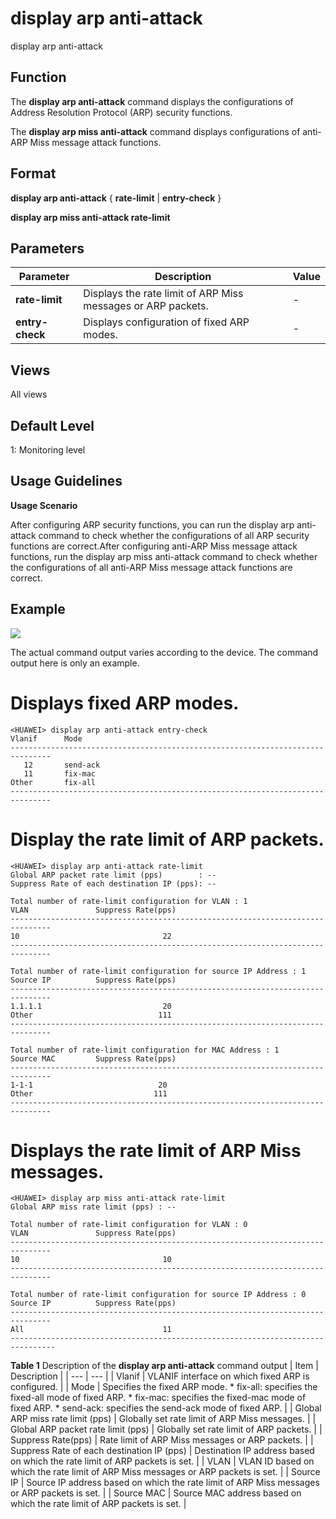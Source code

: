 display arp anti-attack
=======================

display arp anti-attack

Function
--------



The **display arp anti-attack** command displays the configurations of Address Resolution Protocol (ARP) security functions.

The **display arp miss anti-attack** command displays configurations of anti-ARP Miss message attack functions.




Format
------

**display arp anti-attack** { **rate-limit** | **entry-check** }

**display arp miss anti-attack rate-limit**


Parameters
----------

| Parameter | Description | Value |
| --- | --- | --- |
| **rate-limit** | Displays the rate limit of ARP Miss messages or ARP packets. | - |
| **entry-check** | Displays configuration of fixed ARP modes. | - |



Views
-----

All views


Default Level
-------------

1: Monitoring level


Usage Guidelines
----------------

**Usage Scenario**



After configuring ARP security functions, you can run the display arp anti-attack command to check whether the configurations of all ARP security functions are correct.After configuring anti-ARP Miss message attack functions, run the display arp miss anti-attack command to check whether the configurations of all anti-ARP Miss message attack functions are correct.




Example
-------

![](../public_sys-resources/note_3.0-en-us.png) 

The actual command output varies according to the device. The command output here is only an example.


# Displays fixed ARP modes.
```
<HUAWEI> display arp anti-attack entry-check
Vlanif      Mode
-------------------------------------------------------------------------------
   12       send-ack
   11       fix-mac
Other       fix-all
-------------------------------------------------------------------------------

```

# Display the rate limit of ARP packets.
```
<HUAWEI> display arp anti-attack rate-limit
Global ARP packet rate limit (pps)        : --
Suppress Rate of each destination IP (pps): --

Total number of rate-limit configuration for VLAN : 1
VLAN               Suppress Rate(pps)
-------------------------------------------------------------------------------
10                                22
-------------------------------------------------------------------------------

Total number of rate-limit configuration for source IP Address : 1
Source IP          Suppress Rate(pps)
-------------------------------------------------------------------------------
1.1.1.1                           20
Other                            111  
-------------------------------------------------------------------------------

Total number of rate-limit configuration for MAC Address : 1
Source MAC         Suppress Rate(pps)
-------------------------------------------------------------------------------
1-1-1                            20
Other                           111
-------------------------------------------------------------------------------

```

# Displays the rate limit of ARP Miss messages.
```
<HUAWEI> display arp miss anti-attack rate-limit
Global ARP miss rate limit (pps) : --

Total number of rate-limit configuration for VLAN : 0
VLAN               Suppress Rate(pps)
-------------------------------------------------------------------------------
10                                10
-------------------------------------------------------------------------------

Total number of rate-limit configuration for source IP Address : 0
Source IP          Suppress Rate(pps)
-------------------------------------------------------------------------------
All                               11
--------------------------------------------------------------------------------

```

**Table 1** Description of the **display arp anti-attack** command output
| Item | Description |
| --- | --- |
| Vlanif | VLANIF interface on which fixed ARP is configured. |
| Mode | Specifies the fixed ARP mode.   * fix-all: specifies the fixed-all mode of fixed ARP. * fix-mac: specifies the fixed-mac mode of fixed ARP. * send-ack: specifies the send-ack mode of fixed ARP. |
| Global ARP miss rate limit (pps) | Globally set rate limit of ARP Miss messages. |
| Global ARP packet rate limit (pps) | Globally set rate limit of ARP packets. |
| Suppress Rate(pps) | Rate limit of ARP Miss messages or ARP packets. |
| Suppress Rate of each destination IP (pps) | Destination IP address based on which the rate limit of ARP packets is set. |
| VLAN | VLAN ID based on which the rate limit of ARP Miss messages or ARP packets is set. |
| Source IP | Source IP address based on which the rate limit of ARP Miss messages or ARP packets is set. |
| Source MAC | Source MAC address based on which the rate limit of ARP packets is set. |